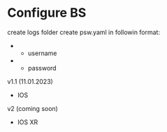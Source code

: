 # Configure BS

create logs folder
create psw.yaml in followin format:
- - username
- - password


v1.1 (11.01.2023)
 - IOS

v2 (coming soon)
 - IOS XR
